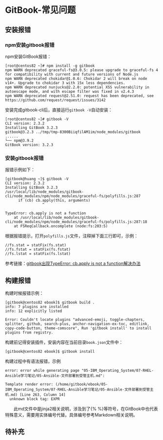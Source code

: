# GitBook-常见问题
## 安装报错
### npm安装gitbook报错
npm安装GitBook报错：
```
[root@centos82 ~]# npm install -g gitbook
npm WARN deprecated graceful-fs@3.0.5: please upgrade to graceful-fs 4 for compatibility with current and future versions of Node.js
npm WARN deprecated chokidar@1.0.6: Chokidar 2 will break on node v14+. Upgrade to chokidar 3 with 15x less dependencies.
npm WARN deprecated nunjucks@2.2.0: potential XSS vulnerability in autoescape mode, and with escape filter was fixed in v2.4.3
npm WARN deprecated request@2.51.0: request has been deprecated, see https://github.com/request/request/issues/3142
```
安装完成gitbook-cli后，直接运行`gitbook -V`自动安装：
```
[root@centos82 ~]# gitbook -V
CLI version: 2.3.2
Installing GitBook 3.2.3
gitbook@3.2.3 ../tmp/tmp-8300BiiqfilAM1im/node_modules/gitbook
......
└── npm@3.9.2
GitBook version: 3.2.3
```
### 安装gitbook报错
报错示例如下：
```
[gitbook@huang ~]$ gitbook -V
CLI version: 2.3.2
Installing GitBook 3.2.3
/usr/local/lib/node_modules/gitbook-cli/node_modules/npm/node_modules/graceful-fs/polyfills.js:287
      if (cb) cb.apply(this, arguments)
                 ^

TypeError: cb.apply is not a function
    at /usr/local/lib/node_modules/gitbook-cli/node_modules/npm/node_modules/graceful-fs/polyfills.js:287:18
    at FSReqCallback.oncomplete (node:fs:203:5)
```
根据报错提示，打开`polyfills.js`文件，注释掉下面三行即可，示例：
```
//fs.stat = statFix(fs.stat)
//fs.fstat = statFix(fs.fstat)
//fs.lstat = statFix(fs.lstat)
```
参考链接：[gitbook出现TypeError: cb.apply is not a function解决办法](https://cloud.tencent.com/developer/article/2047604)
## 构建报错
构建时候报错示例：
```
[gitbook@centos82 ebook]$ gitbook build .
info: 7 plugins are installed
info: 12 explicitly listed

Error: Couldn't locate plugins "advanced-emoji, toggle-chapters, splitter, github, search-plus, anchor-navigation-ex-toc, editlink, copy-code-button, theme-comscore", Run 'gitbook install' to install plugins from registry.
```
构建前记得安装插件，安装内容在当前目录`book.json`文件中：
```
[gitbook@centos82 ebook]$ gitbook install
```
构建过程中有语法报错，示例
```
error: error while generating page "05-IBM_Operating_System/07-RHEL-Ansible学习笔记/05-Ansible-文件部署到受管主机.md":

Template render error: (/home/gitbook/ebook/05-IBM_Operating_System/07-RHEL-Ansible学习笔记/05-Ansible-文件部署到受管主机.md) [Line 263, Column 14]
  unknown block tag: EXPR
```
&#8195;&#8195;此md文件中是jinja2相关说明，涉及到了&#123;&#37; &#37;&#125;等符号，在GitBook中也代表特殊意义，需要用实体编号代替。具体编号参考Markdown相关说明。

## 待补充